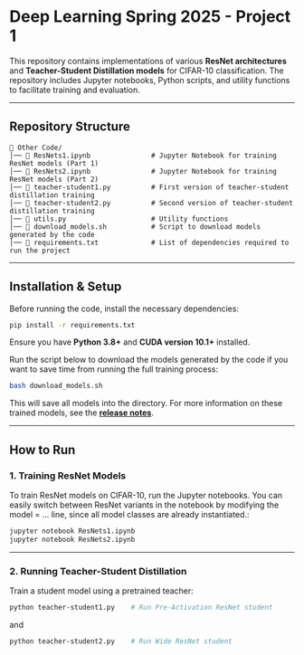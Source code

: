 # Deep Learning Spring 2025 - Project 1

This repository contains implementations of various **ResNet architectures** and **Teacher-Student Distillation models** for CIFAR-10 classification. The repository includes Jupyter notebooks, Python scripts, and utility functions to facilitate training and evaluation.

---

## Repository Structure

```
📂 Other Code/
│── 📜 ResNets1.ipynb               # Jupyter Notebook for training ResNet models (Part 1)
│── 📜 ResNets2.ipynb               # Jupyter Notebook for training ResNet models (Part 2)
│── 📜 teacher-student1.py          # First version of teacher-student distillation training
│── 📜 teacher-student2.py          # Second version of teacher-student distillation training
│── 📜 utils.py                     # Utility functions
│── 📜 download_models.sh           # Script to download models generated by the code
│── 📜 requirements.txt             # List of dependencies required to run the project              
```

---

## Installation & Setup

Before running the code, install the necessary dependencies:

```bash
pip install -r requirements.txt
```

Ensure you have **Python 3.8+** and **CUDA version 10.1+** installed.

Run the script below to download the models generated by the code if you want to save time from running the full training process:

```bash
bash download_models.sh
```
This will save all models into the directory. For more information on these trained models, see the **[release notes](https://github.com/SJ00425/DL-Project-1-DJT/releases/tag/v1.0)**.

---

## How to Run

### **1. Training ResNet Models**
To train ResNet models on CIFAR-10, run the Jupyter notebooks. You can easily switch between ResNet variants in the notebook by modifying the model = ... line, since all model classes are already instantiated.:

```bash
jupyter notebook ResNets1.ipynb
jupyter notebook ResNets2.ipynb
```

---

### **2. Running Teacher-Student Distillation**
Train a student model using a pretrained teacher:

```bash
python teacher-student1.py    # Run Pre-Activation ResNet student 
``` 
and
```bash
python teacher-student2.py    # Run Wide ResNet student
```



